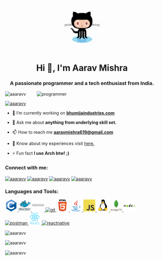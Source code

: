 ![banner.gif](./octocat.gif)

<h1 align="center">Hi 👋, I'm Aarav Mishra</h1>
<h3 align="center">A passionate programmer and a tech enthusiast from India.</h3>
<img align="right" width="400" alt="programmer" src="https://miro.medium.com/max/1360/0*7Q3yvSIv_t0ioJ-Z.gif">

<p align="left"> <img src="https://komarev.com/ghpvc/?username=aaaravv&label=Profile%20views&color=0e75b6&style=flat" alt="aaaravv" /> </p>

<!-- <p align="left"> <a href="https://github.com/ryo-ma/github-profile-trophy"><img src="https://github-profile-trophy.vercel.app/?username=aaaravv" alt="aaaravv" /></a> </p> -->

<p align="left"> <a href="https://twitter.com/aaaravv" target="blank"><img src="https://img.shields.io/twitter/follow/aaaravv?logo=twitter&style=for-the-badge" alt="aaaravv" /></a> </p>

-   🔭 I’m currently working on [**bhumijaindustries.com**](https://bhumijaindustries.com)

-   💬 Ask me about **anything from underlying skill set.**

-   📫 How to reach me **aaravmishra619@gmail.com**

-   📄 Know about my experiences visit [here.](https://docs.google.com/document/d/1zTlwN77dU9ZWUyDKY9CfQfyGT_w_bKYU/edit?usp=sharing&ouid=108496666114108755014&rtpof=true&sd=true)

-   ⚡ Fun fact **I use Arch btw! ;)**

<h3 align="left">Connect with me:</h3>
<p align="left">
<a href="https://dev.to/aaaravv" target="blank"><img align="center" src="https://raw.githubusercontent.com/rahuldkjain/github-profile-readme-generator/master/src/images/icons/Social/devto.svg" alt="aaaravv" height="30" width="40" /></a>
<a href="https://twitter.com/aaaravv" target="blank"><img align="center" src="https://raw.githubusercontent.com/rahuldkjain/github-profile-readme-generator/master/src/images/icons/Social/twitter.svg" alt="aaaravv" height="30" width="40" /></a>
<a href="https://linkedin.com/in/aaaravv" target="blank"><img align="center" src="https://raw.githubusercontent.com/rahuldkjain/github-profile-readme-generator/master/src/images/icons/Social/linked-in-alt.svg" alt="aaaravv" height="30" width="40" /></a>
<a href="https://www.leetcode.com/aaaravv" target="blank"><img align="center" src="https://raw.githubusercontent.com/rahuldkjain/github-profile-readme-generator/master/src/images/icons/Social/leet-code.svg" alt="aaaravv" height="30" width="40" /></a>
</p>

<h3 align="left">Languages and Tools:</h3>
<p align="left"> <a href="https://www.cprogramming.com/" target="_blank" rel="noreferrer"> <img src="https://raw.githubusercontent.com/devicons/devicon/master/icons/c/c-original.svg" alt="c" width="40" height="40"/> </a> <a href="https://www.docker.com/" target="_blank" rel="noreferrer"> <img src="https://raw.githubusercontent.com/devicons/devicon/master/icons/docker/docker-original-wordmark.svg" alt="docker" width="40" height="40"/> </a> <a href="https://expressjs.com" target="_blank" rel="noreferrer"> <img src="https://raw.githubusercontent.com/devicons/devicon/master/icons/express/express-original-wordmark.svg" alt="express" width="40" height="40"/> </a> <a href="https://git-scm.com/" target="_blank" rel="noreferrer"> <img src="https://www.vectorlogo.zone/logos/git-scm/git-scm-icon.svg" alt="git" width="40" height="40"/> </a> <a href="https://www.w3.org/html/" target="_blank" rel="noreferrer"> <img src="https://raw.githubusercontent.com/devicons/devicon/master/icons/html5/html5-original-wordmark.svg" alt="html5" width="40" height="40"/> </a> <a href="https://www.java.com" target="_blank" rel="noreferrer"> <img src="https://raw.githubusercontent.com/devicons/devicon/master/icons/java/java-original.svg" alt="java" width="40" height="40"/> </a> <a href="https://developer.mozilla.org/en-US/docs/Web/JavaScript" target="_blank" rel="noreferrer"> <img src="https://raw.githubusercontent.com/devicons/devicon/master/icons/javascript/javascript-original.svg" alt="javascript" width="40" height="40"/> </a> <a href="https://www.linux.org/" target="_blank" rel="noreferrer"> <img src="https://raw.githubusercontent.com/devicons/devicon/master/icons/linux/linux-original.svg" alt="linux" width="40" height="40"/> </a> <a href="https://www.mongodb.com/" target="_blank" rel="noreferrer"> <img src="https://raw.githubusercontent.com/devicons/devicon/master/icons/mongodb/mongodb-original-wordmark.svg" alt="mongodb" width="40" height="40"/> </a> <a href="https://nodejs.org" target="_blank" rel="noreferrer"> <img src="https://raw.githubusercontent.com/devicons/devicon/master/icons/nodejs/nodejs-original-wordmark.svg" alt="nodejs" width="40" height="40"/> </a> <a href="https://postman.com" target="_blank" rel="noreferrer"> <img src="https://www.vectorlogo.zone/logos/getpostman/getpostman-icon.svg" alt="postman" width="40" height="40"/> </a> <a href="https://reactjs.org/" target="_blank" rel="noreferrer"> <img src="https://raw.githubusercontent.com/devicons/devicon/master/icons/react/react-original-wordmark.svg" alt="react" width="40" height="40"/> </a> <a href="https://reactnative.dev/" target="_blank" rel="noreferrer"> <img src="https://reactnative.dev/img/header_logo.svg" alt="reactnative" width="40" height="40"/> </a> </p>

<p><img align="center" src="https://github-readme-stats.vercel.app/api/top-langs?username=aaaravv&show_icons=true&locale=en&layout=compact" alt="aaaravv" /></p>

<p><img align="center" src="https://github-readme-stats.vercel.app/api?username=aaaravv&show_icons=true&locale=en" alt="aaaravv" /></p>

<p><img align="center" src="https://github-readme-streak-stats.herokuapp.com/?user=aaaravv&" alt="aaaravv" /></p>
